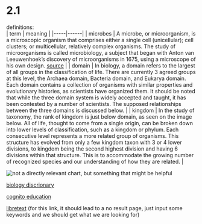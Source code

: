 # 2.1
definitions:		
| term | meaning |
|-----|------|
| microbes | A microbe, or microorganism, is a microscopic organism that comprises either a single cell (unicellular); cell clusters; or multicellular, relatively complex organisms. The study of microorganisms is called microbiology, a subject that began with Anton van Leeuwenhoek’s discovery of microorganisms in 1675, using a microscope of his own design. [source](https://bio.libretexts.org/Courses/Universiti_Putra_Malaysia/ESC4103_-_Environmental_Microbiology_(Universiti_Putra_Malaysia)/01%3A_Main_concepts_and_history/1.01%3A_Defining_Microbes) |
| domain | In biology, a domain refers to the largest of all groups in the classification of life. There are currently 3 agreed groups at this level, the Archaea domain, Bacteria domain, and Eukarya domain. Each domain contains a collection of organisms with similar properties and evolutionary histories, as scientists have organized them. It should be noted that while the three domain system is widely accepted and taught, it has been contested by a number of scientists. The supposed relationships between the three domains is discussed below. |
| kingdom | In the study of taxonomy, the rank of kingdom is just below domain, as seen on the image below. All of life, thought to come from a single origin, can be broken down into lower levels of classification, such as a kingdom or phylum. Each consecutive level represents a more related group of organisms. This structure has evolved from only a few kingdom taxon with 3 or 4 lower divisions, to kingdom being the second highest division and having 6 divisions within that structure. This is to accommodate the growing number of recognized species and our understanding of how they are related. |			  


![ not a directly relevant chart, but something that might be helpful ](https://cdn-acgla.nitrocdn.com/bvIhcJyiWKFqlMsfAAXRLitDZjWdRlLX/assets/static/optimized/rev-5131b73/wp-content/uploads/2019/04/Domain-Biology-154x300.jpg)				  

[biology discrionary](https://biologydictionary.net/domain/)						

[cognito education](https://www.youtube.com/watch?v=Xzy4Ze93G3g&list=PLidqqIGKox7X5UFT-expKIuR-i-BN3Q1g)				

[libretext](https://bio.libretexts.org/Special:Search?qid=&fpid=230&fpth=&query=domain+and+kingdom+of+microbes&type=wiki) (for this link, it should lead to a no result page, just input some keywords and we should get what we are looking for)					
